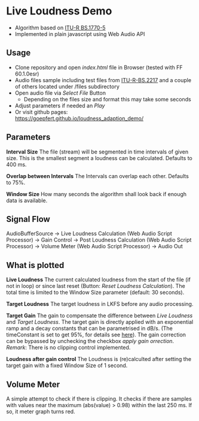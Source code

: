 # Live Loudness Demo
- Algorithm based on [ITU-R BS.1770-5](https://www.itu.int/dms_pubrec/itu-r/rec/bs/R-REC-BS.1770-5-202311-I!!PDF-E.pdf)
- Implemented in plain javascript using Web Audio API


## Usage
- Clone repository and open *index.html* file in Browser (tested with FF 60.1.0esr)
- Audio files sample including test files from [ITU-R-BS.2217](https://www.itu.int/dms_pub/itu-r/opb/rep/R-REP-BS.2217-2-2016-PDF-E.pdf) and a couple of others located under /files subdirectory
- Open audio file via *Select File* Button
  - Depending on the files size and format this may take some seconds
- Adjust parameters if needed an *Play*
- Or visit github pages: https://goepfert.github.io/loudness_adaption_demo/


## Parameters
**Interval Size**
The file (stream) will be segmented in time intervals of given size. This is the smallest segment a loudness can be calculated. Defaults to 400 ms.

**Overlap between Intervals**
The Intervals can overlap each other. Defaults to 75%.

**Window Size**
How many seconds the algorithm shall look back if enough data is available.


## Signal Flow
AudioBufferSource -> Live Loudness Calculation (Web Audio Script Processor)
                  -> Gain Control -> Post Loudness Calculation (Web Audio Script Processor)
                                  -> Volume Meter (Web Audio Script Processor)
                                  -> Audio Out


## What is plotted
**Live Loudness**
The current calculated loudness from the start of the file (if not in loop) or since last reset (Button: *Reset Loudness Calculation*). The total time is limited to the Window Size parameter (default: 30 seconds).

**Target Loudness**
The target loudness in LKFS before any audio processing.

**Target Gain**
The gain to compensate the difference between *Live Loudness* and *Target Loudness*. The target gain is directly applied with an exponential ramp and a decay constants that can be parametrised in dB/s. (The timeConstant is set to get 95%, for details see [here](https://developer.mozilla.org/en-US/docs/Web/API/AudioParam/setTargetAtTime)). The gain correction can be bypassed by unchecking the checkbox *apply gain orrection*. 
*Remark*: There is no clipping control implemented.

**Loudness after gain control**
The Loudness is (re)calculted after setting the target gain with a fixed Window Size of 1 second.


## Volume Meter
A simple attempt to check if there is clipping. It checks if there are samples with values near the maximum (abs(value) > 0.98) within the last 250 ms. If so, it meter graph turns red.
